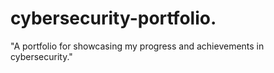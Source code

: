 # cybersecurity-portfolio.
"A portfolio for showcasing my progress and achievements in cybersecurity."
